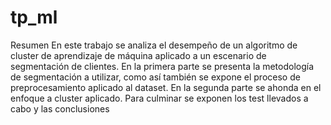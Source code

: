 # tp_ml

Resumen
En este trabajo se analiza el desempeño de un algoritmo de cluster de aprendizaje de máquina aplicado a un escenario de segmentación de clientes. En la primera parte se presenta la metodología de segmentación a utilizar, como así también se expone el proceso de preprocesamiento aplicado al dataset. En la segunda parte se ahonda en el enfoque a cluster aplicado. Para culminar se exponen los test llevados a cabo y las conclusiones
